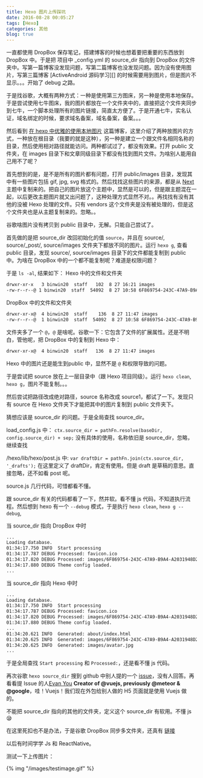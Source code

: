 ```yaml
---
title: Hexo 图片上传踩坑
date: 2016-08-28 00:05:27
tags: [Hexo]
categories: 其他
blog: true
---
```




一直都使用 DropBox 保存笔记，搭建博客的时候也想着要把重要的东西放到 DropBox 中。于是把 项目中 _config.yml 的 source_dir 指向到 DropBox 的文件夹中。写第一篇博客没发现问题，写第二篇博客也没发现问题。因为没有使用图片，写第三篇博客 [ActiveAndroid 源码学习][] 的时候需要用到图片，但是图片不显示。。。开始了 debug 之路。

<!-- more -->

于是找谷歌，大概有两种方式：一种是使用第三方图床，另一种是使用本地保存。于是尝试使用七牛图床，我的图片都放在一个文件夹中的，直接把这个文件夹同步到七牛，一个脚本处理所有的图片链接，简直太方便了。于是开通七牛，实名认证，域名绑定的时候，要求域名备案，域名备案，备案。。。

然后看到 [在 hexo 中优雅的使用本地图片][] 这篇博客，这里介绍了两种放图片的方式，一种放在根目录（我要的就是这种），另一种是建立一个跟文件名相同名称的目录，然后使用相对路径就能访问。两种都试过了，都没有效果。打开 public 文件夹，在 images 目录下和文章同级目录下都没有找到图片文件。为啥别人能用自己用不了呢？

首先想到的是，是不是所有的图片都有问题，打开 public/images 目录，发现其中有一些图片包括 gif, jpg, svg 格式的。然后找找这些图片的来源，都是从 [Next][] 主题中复制来的。把自己的图片放这个主题中，显然是可以的，但是跟主题混在一起，以后更改主题图片就又出问题了，这种处理方式显然不对。。再找找有没有其他的没被 Hexo 处理的文件。只有 vendors 这个文件夹是没有被处理的，但是这个文件夹也是从主题复制来的。忽略。。

谷歌啥图片没有拷贝到 public 目录中，无解。只能自己尝试了。

首先做的是把 source_dir 改回初始化的值 `source`，并且在 source/, source/_post/, source/images 文件夹下都放不同的图片。运行 `hexo g`, 查看 public 目录，发现 source/, source/images 目录下的文件都能复制到 public 中。为啥在 DropBox 中的一个都不能复制呢？难道是权限问题？

于是 `ls -al`, 结果如下：
Hexo 中的文件和文件夹

```bash
drwxr-xr-x   3 binwin20  staff   102  8 27 16:21 images
-rw-r--r--@ 1 binwin20  staff  54092  8 27 10:58 6F869754-243C-47A9-B9A4-A2031948D20A.png
```

DropBox 中的文件和文件夹

```bash
drwxr-xr-x@  4 binwin20  staff    136  8 27 11:47 images
-rw-r--r--@  1 binwin20  staff  54092  8 27 10:58 6F869754-243C-47A9-B9A4-A2031948D20A.png
```

文件夹多了一个 `@`，`@` 是啥呢。谷歌一下：它包含了文件的扩展属性。还是不明白，管他呢，把 DropBox 中的复制到 Hexo 中：

```bash
drwxr-xr-x@  4 binwin20  staff   136  8 27 11:47 images
```

Hexo 中的图片还是能生到public 中，显然不是 `@` 和权限导致的问题。

于是尝试把 source 放在上一层目录中（跟 Hexo 项目同级）。运行 `hexo clean`, `hexo g`，图片不能复制。。。

然后尝试把路径改成绝对路径，source 名称改成 source1，都试了一下。发现只有 source 在 Hexo 文件夹下才能把其中的图片复制到 public 文件夹下。

猜想应该是 source_dir 的问题。于是全局查找 source_dir。

load_config.js 中：  `ctx.source_dir = pathFn.resolve(baseDir, config.source_dir) + sep;` 没有具体的使用，名称依旧是 source_dir，忽略，继续查找

/hexo/lib/hexo/post.js 中:  `var draftDir = pathFn.join(ctx.source_dir, '_drafts');` 在这里定义了 draftDir，肯定有使用。但是 draft 是草稿的意思。直接忽略，还不如看 post 呢。

source.js 几行代码，可惜都看不懂。

跟 source_dir 有关的代码都看了一下，然并软。看不懂 js 代码，不知道执行流程。然后想到 hexo 有一个 `--debug` 模式，于是执行 `hexo clean`, `hexo g --debug`,

当 source_dir 指向 DropBox 中时

```bash
...
Loading database.
01:34:17.750 INFO  Start processing
01:34:17.787 DEBUG Processed: favicon.ico
01:34:17.820 DEBUG Processed: images/6F869754-243C-47A9-B9A4-A2031948D20A.png
01:34:17.880 DEBUG Theme config loaded.
...
```

当 source_dir 指向 Hexo 中时

```bash
...
Loading database.
01:34:17.750 INFO  Start processing
01:34:17.787 DEBUG Processed: favicon.ico
01:34:17.820 DEBUG Processed: images/6F869754-243C-47A9-B9A4-A2031948D20A.png
01:34:17.880 DEBUG Theme config loaded.
...
01:34:20.621 INFO  Generated: about/index.html
01:34:20.625 INFO  Generated: images/6F869754-243C-47A9-B9A4-A2031948D20A.png
01:34:20.625 INFO  Generated: images/avatar.jpg
...
```

于是全局查找 `Start processing` 和 `Processed:`，还是看不懂 js 代码。

再次谷歌 `hexo source_dir` 搜到 github 中别人提的一个 [issue][]，没有人回答。再看看提 Issue 的人[Evan You][] **Creator of @vuejs, previously @meteor & @google**，哇！Vuejs！我们现在外包给别人做的 H5 页面就是使用 Vuejs 做的。

不能把 source_dir 指向的其他的文件夹，定义这个 source_dir 有软用。不懂 js 😪

在这里死扣也不是办法，于是谷歌 DropBox 同步多文件夹，还真有 [链接][DropBox 同步多文件夹]

以后有时间学学 Js 和 ReactNative。

测试一下上传图片：

{% img "/images/testimage.gif" %}

[在 hexo 中优雅的使用本地图片]: https://codefalling.com/2015/12/19/no-pains-with-hexo-local-image/
[Next]: https://github.com/iissnan/hexo-theme-next
[issue]: https://github.com/hexojs/hexo/issues/1666
[Evan You]: https://github.com/yyx990803
[DropBox 同步多文件夹]: http://www.linuxidc.com/Linux/2011-05/35373.htm
